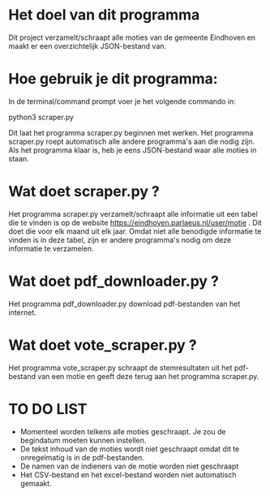 # Het doel van dit programma
Dit project verzamelt/schraapt alle moties van de gemeente Eindhoven en maakt er een overzichtelijk JSON-bestand van.

# Hoe gebruik je dit programma:
In de terminal/command prompt voer je het volgende commando in:

python3 scraper.py

Dit laat het programma scraper.py beginnen met werken. Het programma scraper.py roept automatisch alle andere programma's aan die nodig zijn. Als het programma klaar is, heb je eens JSON-bestand waar alle moties in staan.

# Wat doet scraper.py ?
Het programma scraper.py verzamelt/schraapt alle informatie uit een tabel die te vinden is op de website https://eindhoven.parlaeus.nl/user/motie . Dit doet die voor elk maand uit elk jaar. Omdat niet alle benodigde informatie te vinden is in deze tabel, zijn er andere programma's nodig om deze informatie te verzamelen.

# Wat doet pdf_downloader.py ? 
Het programma pdf_downloader.py download pdf-bestanden van het internet.

# Wat doet vote_scraper.py ? 
Het programma vote_scraper.py schraapt de stemresultaten uit het pdf-bestand van een motie en geeft deze terug aan het programma scraper.py.

# TO DO LIST
- Momenteel worden telkens alle moties geschraapt. Je zou de begindatum moeten kunnen instellen.
- De tekst inhoud van de moties wordt niet geschraapt omdat dit te onregelmatig is in de pdf-bestanden.
- De namen van de indieners van de motie worden niet geschraapt
- Het CSV-bestand en het excel-bestand worden niet automatisch gemaakt.
